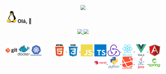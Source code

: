 
<div align="center"> 
<a href="https://www.linkedin.com/in/jdiasneto/" target="_blank"><img src="https://img.shields.io/badge/-LinkedIn-%230077B5?style=for-the-badge&logo=linkedin&logoColor=white" target="_blank"></a> 
</div>
<div>
<img align="left" height="40" src="https://raw.githubusercontent.com/devicons/devicon/master/icons/linux/linux-original.svg" />
</div>

### Olá, 👋

  
<div align="center">
  <a href="https://github.com/JJDSNT/JJDSNT">
  <img height="180em" src="https://github-readme-stats.vercel.app/api?username=JJDSNT&show_icons=true&theme=dracula&include_all_commits=true&count_private=true"/>
  <img height="180em" src="https://github-readme-stats.vercel.app/api/top-langs/?username=JJDSNT&layout=compact&langs_count=7&theme=dracula"/>
</div>
  
  ##

          
<div style="display:inline">
  <img align="left" height="40" src="https://raw.githubusercontent.com/devicons/devicon/master/icons/git/git-original-wordmark.svg" />
  <img align="left" height="40" src="https://raw.githubusercontent.com/devicons/devicon/master/icons/docker/docker-original-wordmark.svg" />
  <img align="left" height="40" src="https://raw.githubusercontent.com/devicons/devicon/master/icons/kubernetes/kubernetes-plain-wordmark.svg" />
  <div align="right">
    <img align="center" height="40" src="https://raw.githubusercontent.com/devicons/devicon/master/icons/html5/html5-original-wordmark.svg">
    <img align="center" height="40" src="https://raw.githubusercontent.com/devicons/devicon/master/icons/css3/css3-original-wordmark.svg">
    <img align="center" height="40" src="https://raw.githubusercontent.com/devicons/devicon/master/icons/javascript/javascript-plain.svg">
    <img align="center" height="40" src="https://raw.githubusercontent.com/devicons/devicon/master/icons/typescript/typescript-plain.svg">
    <img align="center" height="40" src="https://raw.githubusercontent.com/devicons/devicon/master/icons//redux/redux-original.svg">
    <img align="center" height="40" src="https://raw.githubusercontent.com/devicons/devicon/master/icons/react/react-original-wordmark.svg">
    <img align="center" height="40" src="https://raw.githubusercontent.com/devicons/devicon/master/icons/vuejs/vuejs-original-wordmark.svg">    
    <img align="center" height="40" src="https://raw.githubusercontent.com/devicons/devicon/master/icons/angularjs/angularjs-original.svg">
    <img align="center" height="40" src="https://raw.githubusercontent.com/devicons/devicon/master/icons/nestjs/nestjs-plain-wordmark.svg">
    <img align="center" height="40" src="https://raw.githubusercontent.com/devicons/devicon/master/icons/python/python-original-wordmark.svg">
    <img align="center" height="40" src="https://raw.githubusercontent.com/devicons/devicon/master/icons/laravel/laravel-plain-wordmark.svg">
    <img align="center" height="40" src="https://raw.githubusercontent.com/devicons/devicon/master/icons/java/java-original-wordmark.svg">
    <img align="center" height="40" src="https://raw.githubusercontent.com/devicons/devicon/master/icons/spring/spring-original-wordmark.svg">
          
          
  </div>
</div> 
